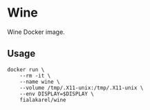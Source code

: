 # Wine

Wine Docker image.

## Usage

    docker run \
        --rm -it \
        --name wine \
        --volume /tmp/.X11-unix:/tmp/.X11-unix \
        --env DISPLAY=$DISPLAY \
        fialakarel/wine
